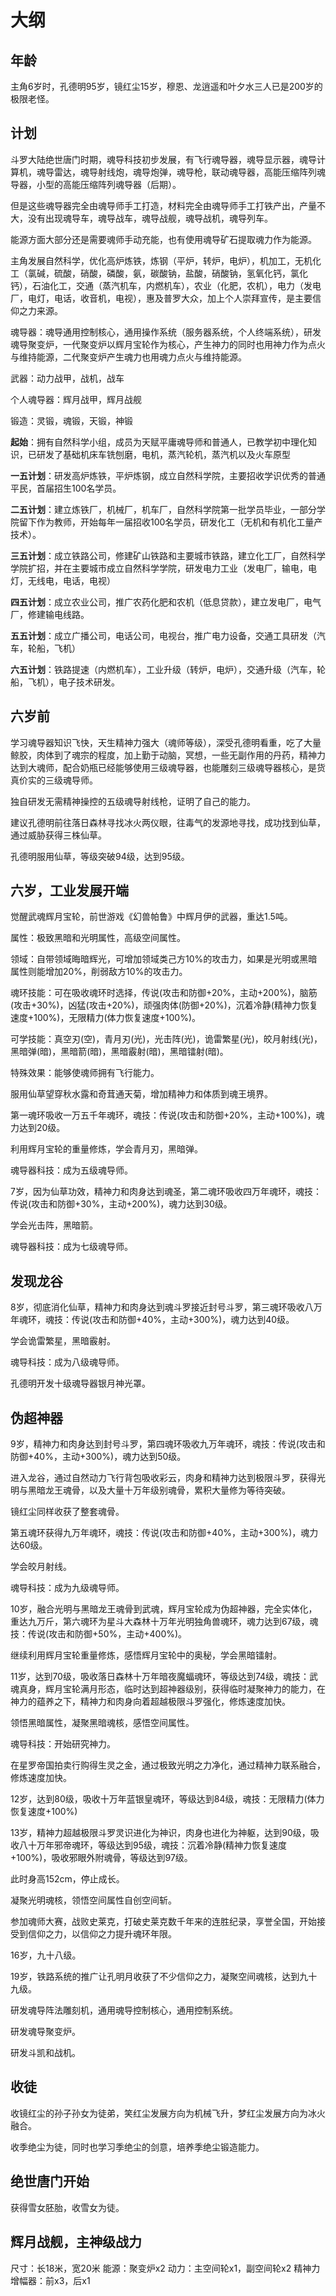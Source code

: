 # 大纲

## 年龄

主角6岁时，孔德明95岁，镜红尘15岁，穆恩、龙逍遥和叶夕水三人已是200岁的极限老怪。

## 计划

斗罗大陆绝世唐门时期，魂导科技初步发展，有飞行魂导器，魂导显示器，魂导计算机，魂导雷达，魂导射线炮，魂导炮弹，魂导枪，联动魂导器，高能压缩阵列魂导器，小型的高能压缩阵列魂导器（后期）。

但是这些魂导器完全由魂导师手工打造，材料完全由魂导师手工打铁产出，产量不大，没有出现魂导车，魂导战车，魂导战舰，魂导战机，魂导列车。

能源方面大部分还是需要魂师手动充能，也有使用魂导矿石提取魂力作为能源。

主角发展自然科学，优化高炉炼铁，炼钢（平炉，转炉，电炉），机加工，无机化工（氯碱，硫酸，硝酸，磷酸，氨，碳酸钠，盐酸，硝酸钠，氢氧化钙，氯化钙），石油化工，交通（蒸汽机车，内燃机车），农业（化肥，农机），电力（发电厂，电灯，电话，收音机，电视），惠及普罗大众，加上个人崇拜宣传，是主要信仰之力来源。

魂导器：魂导通用控制核心，通用操作系统（服务器系统，个人终端系统），研发魂导聚变炉，一代聚变炉以辉月宝轮作为核心，产生神力的同时也用神力作为点火与维持能源，二代聚变炉产生魂力也用魂力点火与维持能源。

武器：动力战甲，战机，战车

个人魂导器：辉月战甲，辉月战舰

锻造：灵锻，魂锻，天锻，神锻

**起始**：拥有自然科学小组，成员为天赋平庸魂导师和普通人，已教学初中理化知识，已研发了基础机床车铣刨磨，电机，蒸汽轮机，蒸汽机以及火车原型

**一五计划**：研发高炉炼铁，平炉炼钢，成立自然科学院，主要招收学识优秀的普通平民，首届招生100名学员。

**二五计划**：建立炼铁厂，机械厂，机车厂，自然科学院第一批学员毕业，一部分学院留下作为教师，开始每年一届招收100名学员，研发化工（无机和有机化工量产技术）。

**三五计划**：成立铁路公司，修建矿山铁路和主要城市铁路，建立化工厂，自然科学学院扩招，并在主要城市成立自然科学学院，研发电力工业（发电厂，输电，电灯，无线电，电话，电视）

**四五计划**：成立农业公司，推广农药化肥和农机（低息贷款），建立发电厂，电气厂，修建输电线路。

**五五计划**：成立广播公司，电话公司，电视台，推广电力设备，交通工具研发（汽车，轮船，飞机）

**六五计划**：铁路提速（内燃机车），工业升级（转炉，电炉），交通升级（汽车，轮船，飞机），电子技术研发。

## 六岁前

学习魂导器知识飞快，天生精神力强大（魂师等级），深受孔德明看重，吃了大量鲸胶，肉体到了魂宗的程度，加上勤于动脑，冥想，一些无副作用的丹药，精神力达到大魂师，配合奶瓶已经能够使用三级魂导器，也能雕刻三级魂导器核心，是货真价实的三级魂导师。

<!-- 研发了基础机床车铣刨磨，电机，蒸汽轮机，蒸汽机以及火车原型，但是社会缺少人才，材料和加工工业，开始成立炼铁厂优化高炉炼钢。 -->

独自研发无需精神操控的五级魂导射线枪，证明了自己的能力。

建议孔德明前往落日森林寻找冰火两仪眼，往毒气的发源地寻找，成功找到仙草，通过威胁获得三株仙草。

孔德明服用仙草，等级突破94级，达到95级。

## 六岁，工业发展开端

觉醒武魂辉月宝轮，前世游戏《幻兽帕鲁》中辉月伊的武器，重达1.5吨。

属性：极致黑暗和光明属性，高级空间属性。

领域：自带领域晦暗辉光，可增加领域类己方10%的攻击力，如果是光明或黑暗属性则能增加20%，削弱敌方10%的攻击力。

魂环技能：可在吸收魂环时选择，传说(攻击和防御+20%，主动+200%)，脑筋(攻击+30%)，凶猛(攻击+20%)，顽强肉体(防御+20%)，沉着冷静(精神力恢复速度+100%)，无限精力(体力恢复速度+100%)。

可学技能：真空刃(空)，青月刃(光)，光击阵(光)，诡雷繁星(光)，皎月射线(光)，黑暗弹(暗)，黑暗箭(暗)，黑暗霰射(暗)，黑暗镭射(暗)。

特殊效果：能够使魂师拥有飞行能力。

服用仙草望穿秋水露和奇茸通天菊，增加精神力和体质到魂王境界。

第一魂环吸收一万五千年魂环，魂技：传说(攻击和防御+20%，主动+100%)，魂力达到20级。

利用辉月宝轮的重量修炼，学会青月刃，黑暗弹。

魂导器科技：成为五级魂导师。

7岁，因为仙草功效，精神力和肉身达到魂圣，第二魂环吸收四万年魂环，魂技：传说(攻击和防御+30%，主动+200%)，魂力达到30级。

学会光击阵，黑暗箭。

魂导器科技：成为七级魂导师。

## 发现龙谷

8岁，彻底消化仙草，精神力和肉身达到魂斗罗接近封号斗罗，第三魂环吸收八万年魂环，魂技：传说(攻击和防御+40%，主动+300%)，魂力达到40级。

学会诡雷繁星，黑暗霰射。

魂导科技：成为八级魂导师。

孔德明开发十级魂导器银月神光罩。

## 伪超神器

9岁，精神力和肉身达到封号斗罗，第四魂环吸收九万年魂环，魂技：传说(攻击和防御+40%，主动+300%)，魂力达到50级。

进入龙谷，通过自然动力飞行背包吸收彩云，肉身和精神力达到极限斗罗，获得光明与黑暗龙王魂骨，以及大量十万年级别魂骨，累积大量修为等待突破。

镜红尘同样收获了整套魂骨。

第五魂环获得九万年魂环，魂技：传说(攻击和防御+40%，主动+300%)，魂力达60级。

学会皎月射线。

魂导科技：成为九级魂导师。

10岁，融合光明与黑暗龙王魂骨到武魂，辉月宝轮成为伪超神器，完全实体化，重达九万斤，第六魂环为星斗大森林十万年光明独角兽魂环，魂力达到67级，魂技：传说(攻击和防御+50%，主动+400%)。

继续利用辉月宝轮重量修炼，感悟辉月宝轮中的奥秘，学会黑暗镭射。

11岁，达到70级，吸收落日森林十万年暗夜魔蝠魂环，等级达到74级，魂技：武魂真身，辉月宝轮满月形态，临时达到超神器级别，获得临时凝聚神力的能力，在神力的蕴养之下，精神力和肉身向着超越极限斗罗强化，修炼速度加快。

领悟黑暗属性，凝聚黑暗魂核，感悟空间属性。

魂导科技：开始研究神力。

在星罗帝国拍卖行购得生灵之金，通过极致光明之力净化，通过精神力联系融合，修炼速度加快。

12岁，达到80级，吸收十万年蓝银皇魂环，等级达到84级，魂技：无限精力(体力恢复速度+100%)

13岁，精神力超越极限斗罗灵识进化为神识，肉身也进化为神躯，达到90级，吸收八十万年邪帝魂环，等级达到95级，魂技：沉着冷静(精神力恢复速度+100%)，吸收邪眼外附魂骨，等级达到97级。

此时身高152cm，停止成长。

凝聚光明魂核，领悟空间属性自创空间斩。

参加魂师大赛，战败史莱克，打破史莱克数千年来的连胜纪录，享誉全国，开始接受到信仰之力，以信仰之力提升魂环年限。

16岁，九十八级。

19岁，铁路系统的推广让孔明月收获了不少信仰之力，凝聚空间魂核，达到九十九级。

研发魂导阵法雕刻机，通用魂导控制核心，通用控制系统。

研发魂导聚变炉。

研发斗凯和战机。

## 收徒

收镜红尘的孙子孙女为徒弟，笑红尘发展方向为机械飞升，梦红尘发展方向为冰火融合。

收季绝尘为徒，同时也学习季绝尘的剑意，培养季绝尘锻造能力。

## 绝世唐门开始

获得雪女胚胎，收雪女为徒。

## 辉月战舰，主神级战力

尺寸：长18米，宽20米
能源：聚变炉x2
动力：主空间轮x1，副空间轮x2
精神力增幅器：前x3，后x1